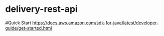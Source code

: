 # delivery-rest-api

#Quick Start
https://docs.aws.amazon.com/sdk-for-java/latest/developer-guide/get-started.html
